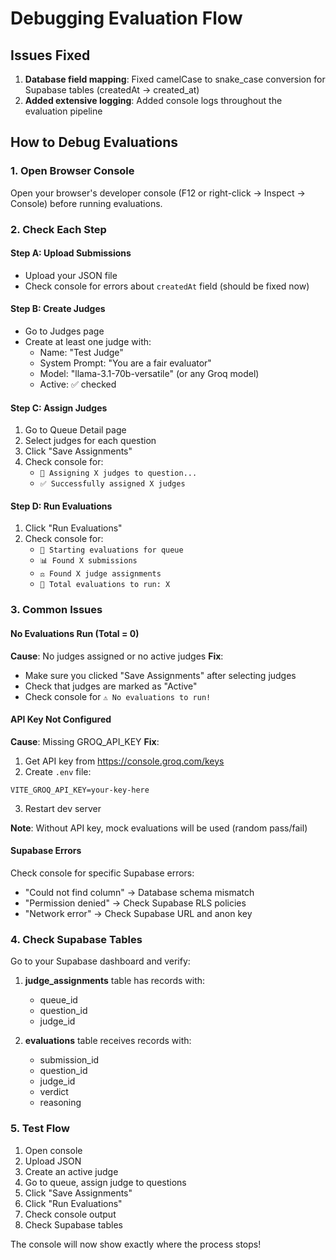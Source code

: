 # Debugging Evaluation Flow

## Issues Fixed
1. **Database field mapping**: Fixed camelCase to snake_case conversion for Supabase tables (createdAt → created_at)
2. **Added extensive logging**: Added console logs throughout the evaluation pipeline

## How to Debug Evaluations

### 1. Open Browser Console
Open your browser's developer console (F12 or right-click → Inspect → Console) before running evaluations.

### 2. Check Each Step

#### Step A: Upload Submissions
- Upload your JSON file
- Check console for errors about `createdAt` field (should be fixed now)

#### Step B: Create Judges
- Go to Judges page
- Create at least one judge with:
  - Name: "Test Judge"
  - System Prompt: "You are a fair evaluator"
  - Model: "llama-3.1-70b-versatile" (or any Groq model)
  - Active: ✅ checked

#### Step C: Assign Judges
1. Go to Queue Detail page
2. Select judges for each question
3. Click "Save Assignments"
4. Check console for:
   - `📝 Assigning X judges to question...`
   - `✅ Successfully assigned X judges`

#### Step D: Run Evaluations
1. Click "Run Evaluations"
2. Check console for:
   - `🚀 Starting evaluations for queue`
   - `📊 Found X submissions`
   - `⚖️ Found X judge assignments`
   - `🎯 Total evaluations to run: X`

### 3. Common Issues

#### No Evaluations Run (Total = 0)
**Cause**: No judges assigned or no active judges
**Fix**: 
- Make sure you clicked "Save Assignments" after selecting judges
- Check that judges are marked as "Active"
- Check console for `⚠️ No evaluations to run!`

#### API Key Not Configured
**Cause**: Missing GROQ_API_KEY
**Fix**: 
1. Get API key from https://console.groq.com/keys
2. Create `.env` file:
```
VITE_GROQ_API_KEY=your-key-here
```
3. Restart dev server

**Note**: Without API key, mock evaluations will be used (random pass/fail)

#### Supabase Errors
Check console for specific Supabase errors:
- "Could not find column" → Database schema mismatch
- "Permission denied" → Check Supabase RLS policies
- "Network error" → Check Supabase URL and anon key

### 4. Check Supabase Tables

Go to your Supabase dashboard and verify:

1. **judge_assignments** table has records with:
   - queue_id
   - question_id  
   - judge_id

2. **evaluations** table receives records with:
   - submission_id
   - question_id
   - judge_id
   - verdict
   - reasoning

### 5. Test Flow

1. Open console
2. Upload JSON
3. Create an active judge
4. Go to queue, assign judge to questions
5. Click "Save Assignments" 
6. Click "Run Evaluations"
7. Check console output
8. Check Supabase tables

The console will now show exactly where the process stops!